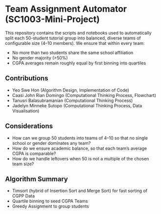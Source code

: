 # Team Assignment Automator (SC1003-Mini-Project)
This repository contains the scripts and notebooks used to automatically split each 50-student tutorial group into balanced, diverse teams of configurable size (4–10 members). We ensure that within every team:
- No more than two students share the same school affiliation
- No gender majority (>50%)
- CGPA averages remain roughly equal by first binning into quartiles

## Contributions
- Yeo Swe Hon (Algorithm Design, Implementation of Code)
- Caasi John Rian Domingo (Computational Thinking Process, Flowchart)
- Tanusri Balasubramanian (Computational Thinking Process)
- Jadelyn Minneke Sutopo (Computational Thinking Process, Data Visualisation)

## Considerations
- How can we group 50 students into teams of 4–10 so that no single school or gender dominates any team?
- How do we ensure academic balance, so that each team’s average CGPA is comparable?
- How do we handle leftovers when 50 is not a multiple of the chosen team size?

## Algorithm Summary
- Timsort (hybrid of Insertion Sort and Merge Sort) for fast sorting of CGPP Data
- Quartile binning to seed CGPA Teams
- Greedy Assignment to group students
